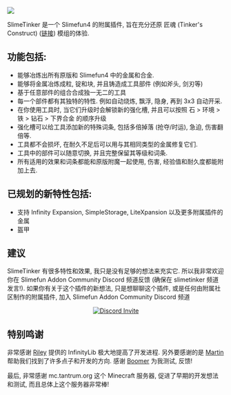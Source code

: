 ![](https://github.com/Sefiraat/SlimeTinker/blob/master/images/logo/logo_large.png?raw=true)

SlimeTinker 是一个 Slimefun4 的附属插件, 旨在充分还原 匠魂 (Tinker's Construct) ([链接](https://www.curseforge.com/minecraft/mc-mods/tinkers-construct)) 模组的体验.

## 功能包括:
* 能够冶炼出所有原版和 Slimefun4 中的金属和合金. 
* 能够将金属冶炼成粒, 锭和块, 并且铸造成工具部件 (例如斧头, 剑刃等)
* 基于任意部件的组合合成独一无二的工具
* 每一个部件都有其独特的特性. 例如自动烧炼, 飘浮, 隐身, 再到 3x3 自动开采.
* 在你使用工具时, 当它们升级时会解锁新的强化槽, 并且可以按照 石 > 环境 > 铁 > 钻石 > 下界合金 的顺序升级
* 强化槽可以给工具添加新的特殊词条, 包括多倍掉落 (抢夺/时运), 急迫, 伤害翻倍等.
* 工具都不会损坏, 在耐久不足后可以用与其相同类型的金属修复它们.
* 工具中的部件可以随意切换, 并且完整保留其等级和词条.
* 所有适用的效果和词条都能和原版附魔一起使用, 伤害, 经验值和耐久度都能附加上去.

## 已规划的新特性包括:
* 支持 Infinity Expansion, SimpleStorage, LiteXpansion 以及更多附属插件的金属
* 盔甲

## 建议
SlimeTinker 有很多特性和效果, 我只是没有足够的想法来充实它. 所以我非常欢迎你在 Slimefun Addon Community Discord 频道反馈 (确保在 slimetinker 频道发言!). 
如果你有关于这个插件的新想法, 只是想聊聊这个插件, 或是任何由附属社区制作的附属插件, 加入 Slimefun Addon Community Discord 频道<br>
<p align="center">
  <a href="https://discord.gg/SqD3gg5SAU">
    <img src="https://discordapp.com/api/guilds/809178621424041997/widget.png?style=banner3" alt="Discord Invite"/>
  </a>
</p>

## 特别鸣谢
非常感谢 [Riley](https://github.com/Mooy1) 提供的 InfinityLib 极大地提高了开发进程. 另外要感谢的是 [Martin](https://github.com/martinbrom) 帮助我们找到了许多点子和开发的方向. 感谢 [Boomer](https://www.youtube.com/channel/UC2ZmER18YBRYube-62-JVpA) 为我测试, 反馈! 

最后, 非常感谢 mc.tantrum.org 这个 Minecraft 服务器, 促进了早期的开发想法和测试, 而且总体上这个服务器非常棒!